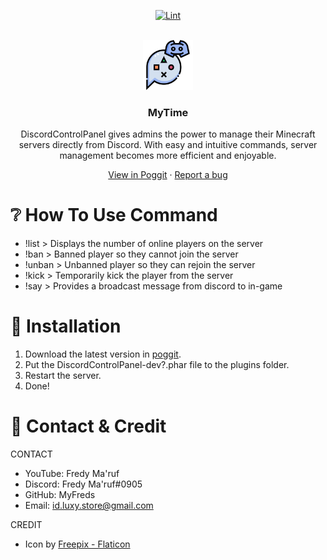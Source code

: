 <!-- PROJECT BADGES -->
<div align="center">

[![Lint](https://poggit.pmmp.io/ci.shield/MyFreds/DiscordControlPanel/DiscordControlPanel)](https://poggit.pmmp.io/ci/MyFreds/DiscordControlPanel/DiscordControlPanel)

</div>


<!-- PROJECT LOGO -->
<br />
<div align="center">
  <img src="https://github.com/MyFreds/DiscordControlPanel/blob/main/icon.png" alt="Logo" width="80" height="80">
  <h3>MyTime</h3>
  <p align="center">
    DiscordControlPanel gives admins the power to manage their Minecraft servers directly from Discord. With easy and intuitive commands, server management becomes more efficient and enjoyable.


[View in Poggit](https://poggit.pmmp.io/ci/MyFreds/DiscordControlPanel/DiscordControlPanel) · [Report a bug](https://github.com/MyFreds/DiscordControlPanel/issues)

  </p>
</div>


<!-- ABOUT THE PROJECT -->

# ❔ How To Use Command
- !list > Displays the number of online players on the server
- !ban <playerName> > Banned player so they cannot join the server
- !unban <playerName> > Unbanned player so they can rejoin the server
- !kick <playerName> > Temporarily kick the player from the server
- !say <message> > Provides a broadcast message from discord to in-game

# 🔁 Installation

1. Download the latest version in [poggit](https://poggit.pmmp.io/ci/MyFreds/DiscordControlPanel).
2. Put the DiscordControlPanel-dev?.phar file to the plugins folder.
3. Restart the server.
4. Done!

# 🪪 Contact & Credit
CONTACT
- YouTube: Fredy Ma'ruf
- Discord: Fredy Ma'ruf#0905
- GitHub: MyFreds
- Email: id.luxy.store@gmail.com

CREDIT
- Icon by [Freepix - Flaticon](https://www.flaticon.com/search/3?word=time)
